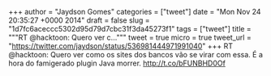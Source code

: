 
+++
author = "Jaydson Gomes"
categories = ["tweet"]
date = "Mon Nov 24 20:35:27 +0000 2014"
draft = false
slug = "1d7fc6aceccc5302d95d79d7cbc31f3da45273f1"
tags = ["tweet"]
title = """RT @hacktoon: Quero ver c..."""
tweet = true
micro = true
tweet_url = "https://twitter.com/jaydson/status/536981444971991040"
+++
RT @hacktoon: Quero ver como os sites dos bancos vão se virar com essa. É a hora do famigerado plugin Java morrer.    http://t.co/bFUNBHD0Of
